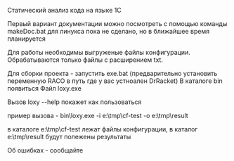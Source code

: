 Статический анализ кода на языке 1С

Первый вариант документации можно посмотреть с помощью команды 
makeDoc.bat
для линукса пока не сделано, но в ближайшее время планируется


Для работы необходимы выгруженые файлы конфигурации. Обрабатываются только файлы с расширением txt. 

Для сборки проекта - запустить exe.bat (предварительно установить переменную RACO в путь где у вас устноален DrRacket)
В каталоге bin появиться Файл loxy.exe 

Вызов loxy --help покажет как пользоваться

пример вызова - 
bin\loxy.exe -i e:\tmp\cf-test -o e:\tmp\result

в каталоге e:\tmp\cf-test лежат файлы конфигурации, в каталог  e:\tmp\result будут полежены результаты

Об ошибках - сообщайте
